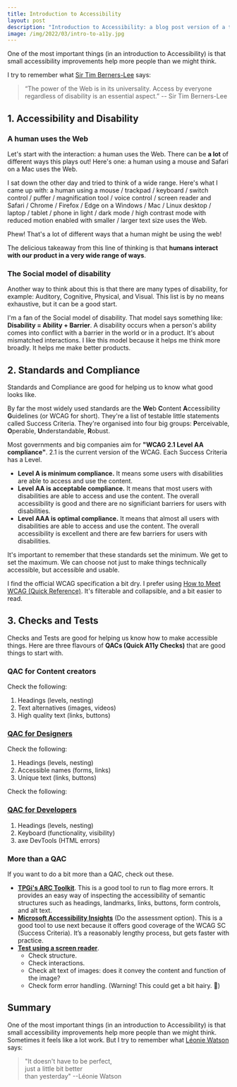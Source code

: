 ```yaml
---
title: Introduction to Accessibility
layout: post
description: "Introduction to Accessibility: a blog post version of a talk I gave"
image: /img/2022/03/intro-to-a11y.jpg
---
```


One of the most important things (in an introduction to Accessibility) is that small accessibility improvements help more people than we might think.

I try to remember what [Sir Tim Berners-Lee](https://www.w3.org/People/Berners-Lee/) says:

> “The power of the Web is in its universality. Access by everyone regardless of disability is an essential aspect.”
-- Sir Tim Berners-Lee

## 1. Accessibility and Disability

### A human uses the Web

Let's start with the interaction: a human uses the Web. There can be **a lot** of different ways this plays out! Here's one: a human using a mouse and Safari on a Mac uses the Web.

I sat down the other day and tried to think of a wide range. Here's what I came up with: a human using a mouse / trackpad / keyboard / switch control / puffer / magnification tool / voice control / screen reader and Safari / Chrome / Firefox / Edge on a Windows / Mac / Linux desktop / laptop / tablet / phone in light / dark mode / high contrast mode with reduced motion enabled with smaller / larger text size uses the Web.

Phew! That's a lot of different ways that a human might be using the web!

The delicious takeaway from this line of thinking is that **humans interact with our product in a very wide range of ways**.

### The Social model of disability

Another way to think about this is that there are many types of disability, for example: Auditory, Cognitive, Physical, and Visual. This list is by no means exhaustive, but it can be a good start.

I'm a fan of the Social model of disability. That model says something like: **Disability = Ability + Barrier**. A disability occurs when a person's ability comes into conflict with a barrier in the world or in a product. It's about mismatched interactions. I like this model because it helps me think more broadly. It helps me make better products.

## 2. Standards and Compliance

Standards and Compliance are good for helping us to know what good looks like.

By far the most widely used standards are the **We**b **C**ontent **A**ccessibility **G**uidelines (or WCAG for short). They're a list of testable little statements called Success Criteria. They're organised into four big groups: **P**erceivable, **O**perable, **U**nderstandable, **R**obust.

Most governments and big companies aim for **"WCAG 2.1 Level AA compliance"**. 2.1 is the current version of the WCAG. Each Success Criteria has a Level.

- **Level A is minimum compliance.** It means some users with disabilities are able to access and use the content.
- **Level AA is acceptable compliance.** It means that most users with disabilities are able to access and use the content. The overall accessibility is good and there are no significiant barriers for users with disabilities. 
- **Level AAA is optimal compliance.** It means that almost all users with disabilities are able to access and use the content. The overall accessibility is excellent and there are few barriers for users with disabilities.

It's important to remember that these standards set the minimum. We get to set the maximum. We can choose not just to make things technically accessible, but accessible and usable.

I find the official WCAG specification a bit dry. I prefer using [How to Meet WCAG (Quick Reference)](https://www.w3.org/WAI/WCAG21/quickref/?currentsidebar=%23col_overview&levels=aaa&technologies=smil%2Cpdf%2Cflash%2Csl). It's filterable and collapsible, and a bit easier to read.

## 3. Checks and Tests

Checks and Tests are good for helping us know how to make accessible things. Here are three flavours of **QACs (Quick A11y Checks)** that are good things to start with.

### **QAC for Content creators**

Check the following:

1. Headings (levels, nesting)
2. Text alternatives (images, videos)
3. High quality text (links, buttons)

### **[QAC for Designers](https://naga.co.za/2022/01/24/qac-for-design/)**

Check the following:

1. Headings (levels, nesting)
2. Accessible names (forms, links)
3. Unique text (links, buttons)

Check the following:

### **[QAC for Developers](https://naga.co.za/2021/12/13/qac/)**

1. Headings (levels, nesting)
2. Keyboard (functionality, visibility)
3. axe DevTools (HTML errors)

### **More than a QAC**

If you want to do a bit more than a QAC, check out these.

- **[TPGi's ARC Toolkit](https://www.tpgi.com/arc-platform/arc-toolkit/)**. This is a good tool to run to flag more errors. It provides an easy way of inspecting the accessibility of semantic structures such as headings, landmarks, links, buttons, form controls, and alt text.
- **[Microsoft Accessibility Insights](https://accessibilityinsights.io/)** (Do the assessment option). This is a good tool to use next because it offers good coverage of the WCAG SC (Success Criteria). It’s a reasonably lengthy process, but gets faster with practice.
- **[Test using a screen reader](https://naga.co.za/2021/07/31/testing-with-screen-readers/)**. 
	- Check structure.
	- Check interactions.
	- Check alt text of images: does it convey the content and function of the image?
	- Check form error handling. (Warning! This could get a bit hairy. 😬)

## Summary

One of the most important things (in an introduction to Accessibility) is that small accessibility improvements help more people than we might think. Sometimes it feels like a lot work. But I try to remember what [Léonie Watson](https://tink.uk/) says:

> "It doesn't have to be perfect,<br>just a little bit better<br>than yesterday"
--Léonie Watson


